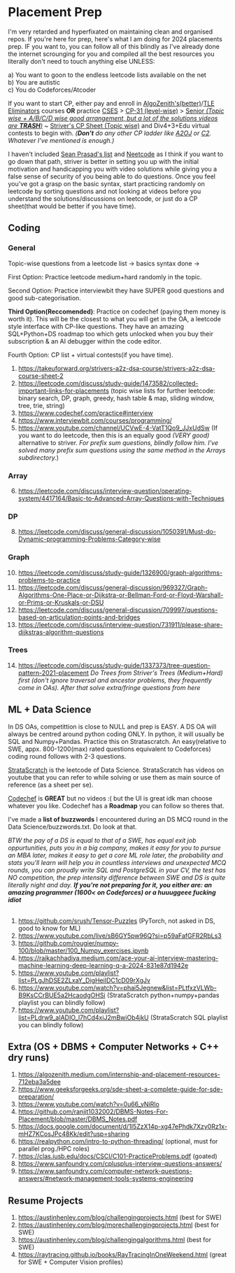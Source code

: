 # Placement Prep
I'm very retarded and hyperfixated on maintaining clean and organised repos. If you're here for prep, here's what I am doing for 2024 placements prep. IF you want to, you can follow all of this blindly as I've already done the internet scrounging for you and compiled all the best resources you literally don't need to touch anything else UNLESS: 
<br>

a) You want to goon to the endless leetcode lists available on the net
<br>
b) You are autistic
<br>
c) You do Codeforces/Atcoder 
<br>

If you want to start CP, either pay and enroll in [AlgoZenith's(better)](https://maang.in/)/[TLE Eliminators](https://www.tle-eliminators.com/) courses **OR** practice [CSES](https://cses.fi/problemset/) > [CP-31 (level-wise)](https://www.tle-eliminators.com/cp-sheet) > [Senior _(Topic wise + A/B/C/D wise good arrangement, but a lot of the solutions videos are **TRASH**)_](https://asksenior.in/learn) ~ [Striver's CP Sheet (Topic wise)](https://takeuforward.org/interview-experience/strivers-cp-sheet) and Div4+3+Edu virtual contests to begin with. _(**Don't** do any other CP ladder like [A2OJ](https://earthshakira.github.io/a2oj-clientside/server/Ladders.html) or [C2](https://c2-ladders-juol.onrender.com/). Whatever I've mentioned is enough.)_
<br>

I haven't included [Sean Prasad's list](https://seanprashad.com/leetcode-patterns/) and [Neetcode](neetcode.io) as I think if you want to go down that path, striver is better in setting you up with the initial motivation and handicapping you with video solutions while giving you a false sense of security of you being able to do questions. Once you feel you've got a grasp on the basic syntax, start practicing randomly on leetcode by sorting questions and not looking at videos before you understand the solutions/discussions on leetcode, or just do a CP sheet(that would be better if you have time).

## Coding
### General
Topic-wise questions from a leetcode list -> basics syntax done -> 
<br>

First Option: Practice leetcode medium+hard randomly in the topic.
<br>

Second Option: Practice interviewbit they have SUPER good questions and good sub-categorisation.
<br>

**Third Option(Reccomended)**: Practice on codechef (paying them money is worth it). This will be the closest to what you will get in the OA, a leetcode style interface with CP-like questions. They have an amazing SQL+Python+DS roadmap too which gets unlocked when you buy their subscription & an AI debugger within the code editor.
<br>

Fourth Option: CP list + virtual contests(if you have time).
<br>

1. https://takeuforward.org/strivers-a2z-dsa-course/strivers-a2z-dsa-course-sheet-2
2. https://leetcode.com/discuss/study-guide/1473582/collected-important-links-for-placements (topic wise lists for further leetcode: binary search, DP, graph, greedy, hash table & map, sliding window, tree, trie, string)
3. https://www.codechef.com/practice#interview
4. https://www.interviewbit.com/courses/programming/
5. https://www.youtube.com/channel/UCVwE-4-VatT1Qo9_JJxUdSw (If you want to do leetcode, then this is an equally good _(VERY good)_ alternative to striver. _For prefix sum questions, blindly follow him. I've solved many prefix sum questions using the same method in the Arrays subdirectory._)
### Array
6. https://leetcode.com/discuss/interview-question/operating-system/4417164/Basic-to-Advanced-Array-Questions-with-Techniques
### DP
8. https://leetcode.com/discuss/general-discussion/1050391/Must-do-Dynamic-programming-Problems-Category-wise
### Graph
10. https://leetcode.com/discuss/study-guide/1326900/graph-algorithms-problems-to-practice
11. https://leetcode.com/discuss/general-discussion/969327/Graph-Algorithms-One-Place-or-Dijkstra-or-Bellman-Ford-or-Floyd-Warshall-or-Prims-or-Kruskals-or-DSU
12. https://leetcode.com/discuss/general-discussion/709997/questions-based-on-articulation-points-and-bridges
13. https://leetcode.com/discuss/interview-question/731911/please-share-dijkstras-algorithm-questions
### Trees
14. https://leetcode.com/discuss/study-guide/1337373/tree-question-pattern-2021-placement
_Do Trees from Striver's Trees (Medium+Hard) first (don't ignore traversal and ancestor problems, they frequently come in OAs). After that solve extra/fringe questions from here_



## ML + Data Science
In DS OAs, competittion is close to NULL and prep is EASY. A DS OA will always be centred around python coding ONLY. In python, it will usually be SQL and Numpy+Pandas. Practice this on Stratascratch. An easy(relative to SWE, appx. 800-1200(max) rated questions equivalent to Codeforces) coding round follows with 2-3 questions.
<br>

[StrataScratch](https://platform.stratascratch.com/coding?code_type=2&is_freemium=1) is the leetcode of Data Science. StrataScratch has videos on youtube that you can refer to while solving or use them as main source of reference (as a sheet per se). 
<br>

[Codechef](https://www.codechef.com/roadmap/sql) is **GREAT** but no videos :( but the UI is great idk man choose whatever you like. Codechef has a **Roadmap** you can follow so theres that.
<br>

I've made a **list of buzzwords** I encountered during an DS MCQ round in the Data Science/buzzwords.txt. Do look at that. 
<br>

_BTW the pay of a DS is equal to that of a SWE, has equal exit job oppurtunities, puts you in a big company, makes it easy for you to pursue an MBA later, makes it easy to get a core ML role later, the probability and stats you'll learn will help you in countless interviews and unexpected MCQ rounds, you can proudly write SQL and PostgreSQL in your CV, the test has NO competition, the prep intensity difference between SWE and DS is quite literally night and day. **If you're not preparing for it, you either are: an amazing programmer (1600< on Codeforces) or a huuuggeee fucking idiot**_
<br>
<br>
1. https://github.com/srush/Tensor-Puzzles (PyTorch, not asked in DS, good to know for ML)
2. https://www.youtube.com/live/sB6GY5pw96Q?si=p59aFafGFR2RbLs3
3. https://github.com/rougier/numpy-100/blob/master/100_Numpy_exercises.ipynb
4. https://rajkachhadiya.medium.com/ace-your-ai-interview-mastering-machine-learning-deep-learning-q-a-2024-831e87d1942e
5. https://www.youtube.com/playlist?list=PLgJhDSE2ZLxaY_DigHeiIDC1cD09rXgJv
6. https://www.youtube.com/watch?v=phai5Jegnew&list=PLtfxzVLWb-B9KsCCrBUE5a2HcaodgOHSi (StrataScratch python+numpy+pandas playlist you can blindly follow)
7. https://www.youtube.com/playlist?list=PLdrw9_aIADIO_l7hCd4xiJ2mBwiOb4jkU (StrataScratch SQL playlist you can blindly follow)


## Extra (OS + DBMS + Computer Networks + C++ dry runs)
1. https://algozenith.medium.com/internship-and-placement-resources-712eba3a5dee
2. https://www.geeksforgeeks.org/sde-sheet-a-complete-guide-for-sde-preparation/
3. https://www.youtube.com/watch?v=0u66_vNiRlo
4. https://github.com/ranjit1032002/DBMS-Notes-For-Placement/blob/master/DBMS_Notes.pdf
5. https://docs.google.com/document/d/1I5ZzX14p-xg47ePhdk7Xzy0Rz1x-mHZ7KCosJPc48Kk/edit?usp=sharing
6. https://realpython.com/intro-to-python-threading/ (optional, must for parallel prog./HPC roles)
7. https://clas.iusb.edu/docs/CSCI/C101-PracticeProblems.pdf (goated)
8. https://www.sanfoundry.com/cplusplus-interview-questions-answers/
9. https://www.sanfoundry.com/computer-network-questions-answers/#network-management-tools-systems-engineering


## Resume Projects
1. https://austinhenley.com/blog/challengingprojects.html (best for SWE)
2. https://austinhenley.com/blog/morechallengingprojects.html (best for SWE)
3. https://austinhenley.com/blog/challengingalgorithms.html (best for SWE)
4. https://raytracing.github.io/books/RayTracingInOneWeekend.html (great for SWE + Computer Vision profiles)
